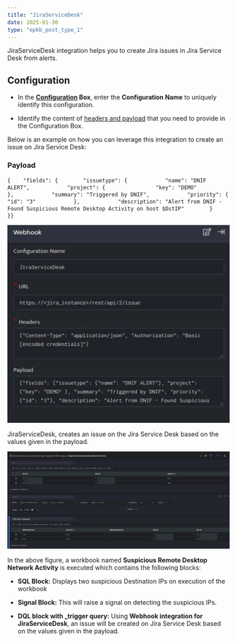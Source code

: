 ```yaml
---
title: "JiraServiceDesk"
date: 2025-01-30
type: "epkb_post_type_1"
---
```


JiraServiceDesk integration helps you to create Jira issues in Jira Service Desk from alerts.

## **Configuration**

- In the **[Configuration](https://dnif.it/kb/uncategorized/configuring-automation/) Box**, enter the **Configuration Name** to uniquely identify this configuration.

- Identify the content of [headers and payload](https://developer.atlassian.com/server/jira/platform/jira-rest-api-examples/) that you need to provide in the Configuration Box.  
    

Below is an example on how you can leverage this integration to create an issue on Jira Service Desk:

### **Payload**

```
{    "fields": {        "issuetype": {            "name": "DNIF ALERT",            "project": {                "key": "DEMO"            },            "summary": "Triggered by DNIF",            "priority": {                "id": "3"            },            "description": "Alert from DNIF - Found Suspicious Remote Desktop Activity on host $DstIP"        }    }}
```

![image 1-Dec-21-2023-08-24-56-7105-AM](./jiraservice-img/jiraService-1.jpg)

JiraServiceDesk, creates an issue on the Jira Service Desk based on the values given in the payload.

![image 2-Dec-21-2023-08-25-08-0201-AM](./jiraservice-img/jiraService-2.jpg)

In the above figure, a workbook named **Suspicious Remote Desktop Network Activity** is executed which contains the following blocks:

- **SQL Block:** Displays two suspicious Destination IPs on execution of the workbook

- **Signal Block:** This will raise a signal on detecting the suspicious IPs.

- **DQL block with \_trigger query:** Using **Webhook integration for JiraServiceDesk**, an issue will be created on Jira Service Desk based on the values given in the payload.
